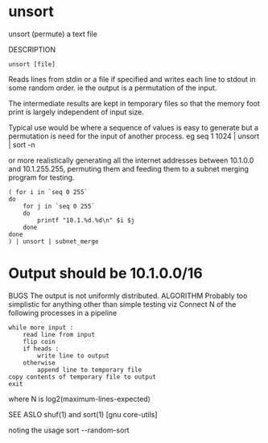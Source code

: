 # unsort
unsort (permute) a text file

DESCRIPTION

	unsort [file]

Reads lines from stdin or a file if specified and writes
each line to stdout in some random order.
ie
  the output is a permutation of the input.

The intermediate results are kept in temporary files
so that the memory foot print is largely independent
of input size.

Typical use would be where a sequence of values is easy
to generate but a permutation is need for the input of
another process.
eg
	seq 1 1024 | unsort | sort -n

or more realistically generating all the internet addresses
between 10.1.0.0 and 10.1.255.255, permuting them and feeding
them to a subnet merging program for testing.

	( for i in `seq 0 255`
	do
		for j in `seq 0 255`
		do
			printf "10.1.%d.%d\n" $i $j
		done
	done
	) | unsort | subnet_merge

# Output should be 10.1.0.0/16

BUGS
The output is not uniformly distributed.
ALGORITHM
Probably too simplistic for anything other than simple testing
viz
Connect N of the following processes in a pipeline

	while more input :
		read line from input
		flip coin
		if heads :
			write line to output
		otherwise
			append line to temporary file
	copy contents of temporary file to output
	exit

where N is log2(maximum-lines-expected)

SEE ASLO
	shuf(1) and sort(1) [gnu core-utils]

noting the usage
	sort --random-sort 
